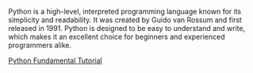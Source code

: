 

Python is a high-level, interpreted programming language known for its simplicity and readability. It was created by Guido van Rossum and first released in 1991. Python is designed to be easy to understand and write, which makes it an excellent choice for beginners and experienced programmers alike.

[Python Fundamental Tutorial](https://colab.research.google.com/drive/1p4XXXVAsx9E8FK0enu4Q0w8tYYnyRLbw?usp=sharing)
